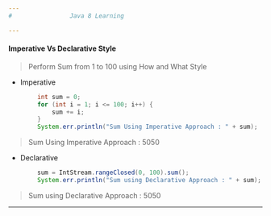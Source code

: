 ```yaml
---
#                Java 8 Learning 

---
```

#### Imperative Vs Declarative Style
> Perform Sum from 1 to 100 using How and What Style
- Imperative
```java
        int sum = 0;
        for (int i = 1; i <= 100; i++) {
            sum += i;
        }
        System.err.println("Sum Using Imperative Approach : " + sum);
```
>Sum Using Imperative Approach : 5050
- Declarative
```java
        sum = IntStream.rangeClosed(0, 100).sum();
        System.err.println("Sum using Declarative Approach : " + sum);
```
>Sum using Declarative Approach : 5050
---